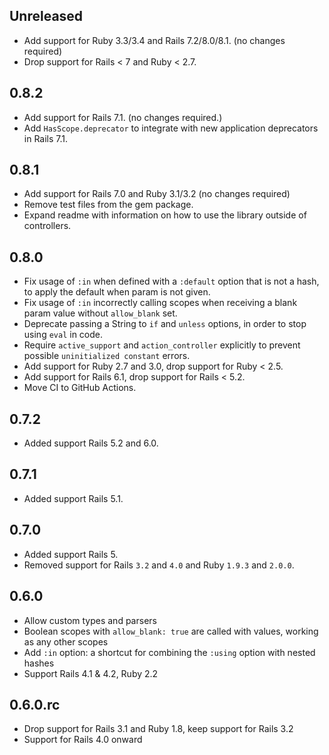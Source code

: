 ## Unreleased

* Add support for Ruby 3.3/3.4 and Rails 7.2/8.0/8.1. (no changes required)
* Drop support for Rails < 7 and Ruby < 2.7.

## 0.8.2

* Add support for Rails 7.1. (no changes required.)
* Add `HasScope.deprecator` to integrate with new application deprecators in Rails 7.1.

## 0.8.1

* Add support for Rails 7.0 and Ruby 3.1/3.2 (no changes required)
* Remove test files from the gem package.
* Expand readme with information on how to use the library outside of controllers.

## 0.8.0

* Fix usage of `:in` when defined with a `:default` option that is not a hash, to apply the default when param is not given.
* Fix usage of `:in` incorrectly calling scopes when receiving a blank param value without `allow_blank` set.
* Deprecate passing a String to `if` and `unless` options, in order to stop using `eval` in code.
* Require `active_support` and `action_controller` explicitly to prevent possible `uninitialized constant` errors.
* Add support for Ruby 2.7 and 3.0, drop support for Ruby < 2.5.
* Add support for Rails 6.1, drop support for Rails < 5.2.
* Move CI to GitHub Actions.

## 0.7.2

* Added support Rails 5.2 and 6.0.

## 0.7.1

* Added support Rails 5.1.

## 0.7.0

* Added support Rails 5.
* Removed support for Rails `3.2` and `4.0` and Ruby `1.9.3` and `2.0.0`.

## 0.6.0

* Allow custom types and parsers
* Boolean scopes with `allow_blank: true` are called with values, working as any other scopes
* Add `:in` option: a shortcut for combining the `:using` option with nested hashes
* Support Rails 4.1 & 4.2, Ruby 2.2

## 0.6.0.rc

* Drop support for Rails 3.1 and Ruby 1.8, keep support for Rails 3.2
* Support for Rails 4.0 onward
